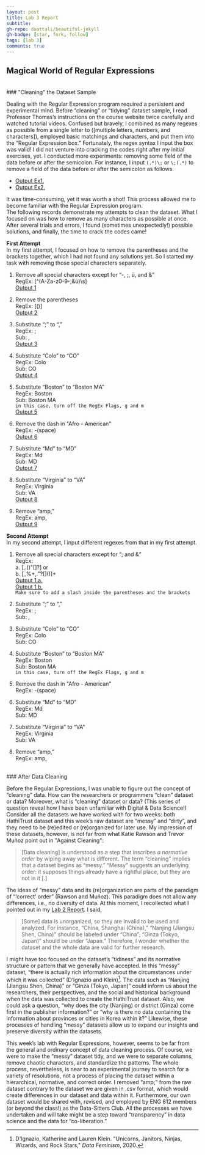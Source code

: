 ```yaml
---
layout: post
title: Lab 3 Report
subtitle:
gh-repo: daattali/beautiful-jekyll
gh-badge: [star, fork, follow]
tags: [lab 3]
comments: true
---
```


## Magical World of Regular Expressions

<br/>
### "Cleaning" the Dataset Sample

Dealing with the Regular Expression program required a persistent and experimental mind. Before “cleaning” or “tidying” dataset sample, I read Professor Thomas’s instructions on the course website twice carefully and watched tutorial videos. Confused but bravely, I combined as many regexes as possible from a single letter to ([multiple letters, numbers, and characters]), employed basic matchings and characters, and put them into the “Regular Expression box.” Fortunately, the regex syntax I input the box was valid!
I did not venture into cracking the codes right after my initial exercises, yet. I conducted more experiments: removing some field of the data before or after the semicolon. For instance, I input ``(.*)\;`` or ``\;(.*)`` to remove a field of the data before or after the semicolon as follows.<br/>
* [Output Ex1.]( https://regex101.com/r/uAZVT9/1)<br/>
* [Output Ex2.]( https://regex101.com/r/cZwgGI/1)<br/>

It was time-consuming, yet it was worth a shot! This process allowed me to become familiar with the Regular Expression program.<br/>
The following records demonstrate my attempts to clean the dataset. What I focused on was how to remove as many characters as possible at once. After several trials and errors, I found (sometimes unexpectedly!) possible solutions, and finally, the time to crack the codes came!

**First Attempt**<br/>
In my first attempt, I focused on how to remove the parentheses and the brackets together, which I had not found any solutions yet. So I started my task with removing those special characters separately.

1. Remove all special characters except for “-, ;, ü, and &”    
RegEx: [^(A-Za-z0-9-;&ü)\s]    
[Output 1](https://regex101.com/r/ac9HBV/1)

2. Remove the parentheses    
RegEx: [()]      
[Output 2](https://regex101.com/r/rXPW9j/1)

3. Substitute “;” to “,”    
RegEx: ;    
Sub: ,    
[Output 3](https://regex101.com/r/ZlrgIo/1)

4. Substitute “Colo” to “CO”    
RegEx: Colo    
Sub: CO    
[Output 4](https://regex101.com/r/UvsWBU/1)

5. Substitute “Boston” to “Boston MA”    
RegEx: Boston    
Sub: Boston MA    
`in this case, turn off the RegEx Flags, g and m`       
[Output 5](https://regex101.com/r/7POPJT/1)<br/>       

6. Remove the dash in "Afro - American"<br/>
RegEx: -(space)<br/>
[Output 6](https://regex101.com/r/QpAJ3y/1)

7. Substitute “Md” to “MD”    
RegEx: Md    
Sub: MD    
[Output 7](https://regex101.com/r/nOiTl5/1)

8. Substitute “Virginia” to “VA”       
RegEx: Virginia    
Sub: VA    
[Output 8](https://regex101.com/r/SoN9MF/1)

9. Remove “amp,”    
RegEx: amp,         
[Output 9](https://regex101.com/r/l9F2Fl/1)     

**Second Attempt**<br/>
In my second attempt, I input different regexes from that in my first attempt.

1. Remove all special characters except for “; and &”    
RegEx:<br/>
  a. [,.(\)"[\]?] or<br/>
  b. [_%+,."?[\]()]+     
[Output 1.a.](https://regex101.com/r/1jlfvl/1)      
[Output 1.b.](https://regex101.com/r/EDciXI/1)    
`Make sure to add a slash inside the parentheses and the brackets`

2. Substitute “;” to “,”    
RegEx: ;    
Sub: ,     

3. Substitute “Colo” to “CO”    
RegEx: Colo    
Sub: CO    

4. Substitute “Boston” to “Boston MA”    
RegEx: Boston    
Sub: Boston MA    
`in this case, turn off the RegEx Flags, g and m`          

5. Remove the dash in "Afro - American"<br/>
RegEx: -(space)

6. Substitute “Md” to “MD”    
RegEx: Md    
Sub: MD    

7. Substitute “Virginia” to “VA”       
RegEx: Virginia    
Sub: VA    

8. Remove “amp,”    
RegEx: amp,    

<br/>
### After Data Cleaning

Before the Regular Expressions, I was unable to figure out the concept of “cleaning” data. How can the researchers or programmers “clean” dataset or data? Moreover, what is “cleaning” dataset or data? (This series of question reveal how I have been unfamiliar with Digital & Data Science!) Consider all the datasets we have worked with for two weeks: both HathiTrust dataset and this week’s raw dataset are “messy” and “dirty”, and they need to be (re)edited or (re)organized for later use. My impression of these datasets, however, is not far from what Katie Rawson and Trevor Muñoz point out in "Against Cleaning":

> [Data cleaning] is understood as a step that inscribes *a normative order* by wiping away what is different. The term “cleaning” implies that a dataset begins as “messy.” “Messy” suggests an underlying order: it supposes things already have a rightful place, but they are not in it [.]

The ideas of “messy” data and its (re)organization are parts of the paradigm of “‘correct’ order” (Rawson and Muñoz). This paradigm does not allow any differences, i.e., no diversity of data. At this moment, I recollected what I pointed out in my [Lab 2 Report](https://austraea.github.io/2022-02-09-Lab-2-Report-Second/). I said,

> [Some] data is unorganized, so they are invalid to be used and analyzed. For instance, “China, Shanghai (China),” “Nanjing (Jiangsu Shen, China)” should be labeled under “China”; “Ginza (Tokyo, Japan)” should be under “Japan.” Therefore, I wonder whether the dataset and the whole data are valid for further research.

I might have too focused on the dataset’s “tidiness” and its normative structure or pattern that we generally have accepted. In this “messy” dataset, “there is actually rich information about the circumstances under which it was collected” (D’lgnazio and Klein)[^1]. The data such as “Nanjing (Jiangsu Shen, China)” or “Ginza (Tokyo, Japan)” could inform us about the researchers, their perspectives, and the social and historical background when the data was collected to create the HathiTrust dataset. Also, we could ask a question, “why does the city (Nanjing) or district (Ginza) come first in the publisher information?” or “why is there no data containing the information about provinces or cities in Korea within it?” Likewise, these processes of handling “messy” datasets allow us to expand our insights and preserve diversity within the datasets.

This week’s lab with Regular Expressions, however, seems to be far from the general and ordinary concept of data cleaning process. Of course, we were to make the “messy” dataset tidy, and we were to separate columns, remove chaotic characters, and standardize the patterns. The whole process, nevertheless, is near to an experimental journey to search for a variety of resolutions, not a process of placing the dataset within a hierarchical, normative, and correct order. I removed “amp;” from the raw dataset contrary to the dataset we are given in .csv format, which would create differences in our dataset and data within it. Furthermore, our own dataset would be shared with, revised, and employed by ENG 612 members (or beyond the class!) as the Data-Sitters Club. All the processes we have undertaken and will take might be a step toward “transparency” in data science and the data for “co-liberation.”

[^1]: D'Ignazio, Katherine and Lauren Klein. "Unicorns, Janitors, Ninjas, Wizards, and Rock Stars," *Data Feminism*, 2020.
